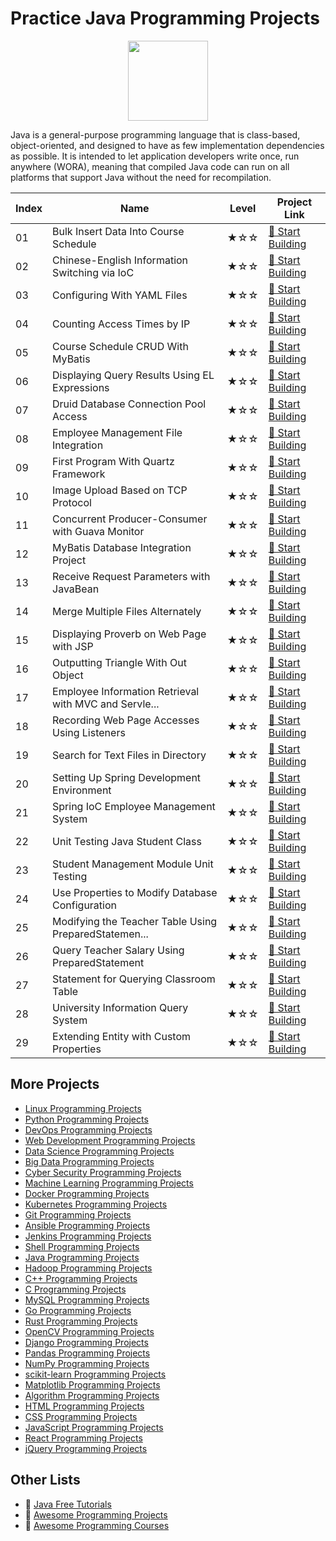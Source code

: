 # Practice Java Programming Projects

<div align="center">
<img width="128px" src="https://file.labex.io/path/vBtgM8cNsQFn.png">
</div>

Java is a general-purpose programming language that is class-based, object-oriented, and designed to have as few implementation dependencies as possible. It is intended to let application developers write once, run anywhere (WORA), meaning that compiled Java code can run on all platforms that support Java without the need for recompilation.

|   Index | Name                                                  | Level   | Project Link                                                                                             |
|---------|-------------------------------------------------------|---------|----------------------------------------------------------------------------------------------------------|
|      01 | Bulk Insert Data Into Course Schedule                 | ★☆☆     | [🚀 Start Building](https://labex.io/courses/project-bulk-insert-data-into-course-schedule)               |
|      02 | Chinese-English Information Switching via IoC         | ★☆☆     | [🚀 Start Building](https://labex.io/courses/project-chinese-english-information-switching-via-ioc)       |
|      03 | Configuring With YAML Files                           | ★☆☆     | [🚀 Start Building](https://labex.io/courses/project-configuring-with-yaml-files)                         |
|      04 | Counting Access Times by IP                           | ★☆☆     | [🚀 Start Building](https://labex.io/courses/project-counting-access-times-by-ip)                         |
|      05 | Course Schedule CRUD With MyBatis                     | ★☆☆     | [🚀 Start Building](https://labex.io/courses/project-course-schedule-crud-with-mybatis)                   |
|      06 | Displaying Query Results Using EL Expressions         | ★☆☆     | [🚀 Start Building](https://labex.io/courses/project-displaying-query-results-using-el-expressions)       |
|      07 | Druid Database Connection Pool Access                 | ★☆☆     | [🚀 Start Building](https://labex.io/courses/project-druid-database-connection-pool-access)               |
|      08 | Employee Management File Integration                  | ★☆☆     | [🚀 Start Building](https://labex.io/courses/project-employee-management-file-integration)                |
|      09 | First Program With Quartz Framework                   | ★☆☆     | [🚀 Start Building](https://labex.io/courses/project-first-program-with-quartz-framework)                 |
|      10 | Image Upload Based on TCP Protocol                    | ★☆☆     | [🚀 Start Building](https://labex.io/courses/project-image-upload-based-on-tcp-protocol)                  |
|      11 | Concurrent Producer-Consumer with Guava Monitor       | ★☆☆     | [🚀 Start Building](https://labex.io/courses/project-implement-thread-communication)                      |
|      12 | MyBatis Database Integration Project                  | ★☆☆     | [🚀 Start Building](https://labex.io/courses/project-input-parameter-practice)                            |
|      13 | Receive Request Parameters with JavaBean              | ★☆☆     | [🚀 Start Building](https://labex.io/courses/project-javabean-mutiple-parameters)                         |
|      14 | Merge Multiple Files Alternately                      | ★☆☆     | [🚀 Start Building](https://labex.io/courses/project-merge-multiple-files-alternately)                    |
|      15 | Displaying Proverb on Web Page with JSP               | ★☆☆     | [🚀 Start Building](https://labex.io/courses/project-output-a-quote)                                      |
|      16 | Outputting Triangle With Out Object                   | ★☆☆     | [🚀 Start Building](https://labex.io/courses/project-outputting-triangle-with-out-object)                 |
|      17 | Employee Information Retrieval with MVC and Servle... | ★☆☆     | [🚀 Start Building](https://labex.io/courses/project-query-employee-information)                          |
|      18 | Recording Web Page Accesses Using Listeners           | ★☆☆     | [🚀 Start Building](https://labex.io/courses/project-recording-web-page-accesses-using-listeners)         |
|      19 | Search for Text Files in Directory                    | ★☆☆     | [🚀 Start Building](https://labex.io/courses/project-search-for-text-files-in-directory)                  |
|      20 | Setting Up Spring Development Environment             | ★☆☆     | [🚀 Start Building](https://labex.io/courses/project-setting-up-spring-development-environment)           |
|      21 | Spring IoC Employee Management System                 | ★☆☆     | [🚀 Start Building](https://labex.io/courses/project-spring-ioc-employee-management-system)               |
|      22 | Unit Testing Java Student Class                       | ★☆☆     | [🚀 Start Building](https://labex.io/courses/project-student-class-test)                                  |
|      23 | Student Management Module Unit Testing                | ★☆☆     | [🚀 Start Building](https://labex.io/courses/project-student-management-module-unit-testing)              |
|      24 | Use Properties to Modify Database Configuration       | ★☆☆     | [🚀 Start Building](https://labex.io/courses/project-use-properties-to-modify-database-configuration)     |
|      25 | Modifying the Teacher Table Using PreparedStatemen... | ★☆☆     | [🚀 Start Building](https://labex.io/courses/project-modifying-the-teacher-table-using-preparedstatement) |
|      26 | Query Teacher Salary Using PreparedStatement          | ★☆☆     | [🚀 Start Building](https://labex.io/courses/project-query-teacher-salary-using-preparedstatement)        |
|      27 | Statement for Querying Classroom Table                | ★☆☆     | [🚀 Start Building](https://labex.io/courses/project-statement-for-querying-teacher-table)                |
|      28 | University Information Query System                   | ★☆☆     | [🚀 Start Building](https://labex.io/courses/project-university-information-query-system)                 |
|      29 | Extending Entity with Custom Properties               | ★☆☆     | [🚀 Start Building](https://labex.io/courses/project-custom-type-handler)                                 |

## More Projects

- [Linux Programming Projects](https://github.com/labex-labs/practice-linux-programming-projects)
- [Python Programming Projects](https://github.com/labex-labs/practice-python-programming-projects)
- [DevOps Programming Projects](https://github.com/labex-labs/practice-devops-programming-projects)
- [Web Development Programming Projects](https://github.com/labex-labs/practice-web-development-programming-projects)
- [Data Science Programming Projects](https://github.com/labex-labs/practice-data-science-programming-projects)
- [Big Data Programming Projects](https://github.com/labex-labs/practice-bigdata-programming-projects)
- [Cyber Security Programming Projects](https://github.com/labex-labs/practice-cysec-programming-projects)
- [Machine Learning Programming Projects](https://github.com/labex-labs/practice-ml-programming-projects)
- [Docker Programming Projects](https://github.com/labex-labs/practice-docker-programming-projects)
- [Kubernetes Programming Projects](https://github.com/labex-labs/practice-kubernetes-programming-projects)
- [Git Programming Projects](https://github.com/labex-labs/practice-git-programming-projects)
- [Ansible Programming Projects](https://github.com/labex-labs/practice-ansible-programming-projects)
- [Jenkins Programming Projects](https://github.com/labex-labs/practice-jenkins-programming-projects)
- [Shell Programming Projects](https://github.com/labex-labs/practice-shell-programming-projects)
- [Java Programming Projects](https://github.com/labex-labs/practice-java-programming-projects)
- [Hadoop Programming Projects](https://github.com/labex-labs/practice-hadoop-programming-projects)
- [C++ Programming Projects](https://github.com/labex-labs/practice-cpp-programming-projects)
- [C Programming Projects](https://github.com/labex-labs/practice-c-programming-projects)
- [MySQL Programming Projects](https://github.com/labex-labs/practice-mysql-programming-projects)
- [Go Programming Projects](https://github.com/labex-labs/practice-go-programming-projects)
- [Rust Programming Projects](https://github.com/labex-labs/practice-rust-programming-projects)
- [OpenCV Programming Projects](https://github.com/labex-labs/practice-opencv-programming-projects)
- [Django Programming Projects](https://github.com/labex-labs/practice-django-programming-projects)
- [Pandas Programming Projects](https://github.com/labex-labs/practice-pandas-programming-projects)
- [NumPy Programming Projects](https://github.com/labex-labs/practice-numpy-programming-projects)
- [scikit-learn Programming Projects](https://github.com/labex-labs/practice-sklearn-programming-projects)
- [Matplotlib Programming Projects](https://github.com/labex-labs/practice-matplotlib-programming-projects)
- [Algorithm Programming Projects](https://github.com/labex-labs/practice-algorithm-programming-projects)
- [HTML Programming Projects](https://github.com/labex-labs/practice-html-programming-projects)
- [CSS Programming Projects](https://github.com/labex-labs/practice-css-programming-projects)
- [JavaScript Programming Projects](https://github.com/labex-labs/practice-javascript-programming-projects)
- [React Programming Projects](https://github.com/labex-labs/practice-react-programming-projects)
- [jQuery Programming Projects](https://github.com/labex-labs/practice-jquery-programming-projects)


## Other Lists

- 🔗 [Java Free Tutorials](https://github.com/labex-labs/java-free-tutorials)
- 🔗 [Awesome Programming Projects](https://github.com/labex-labs/awesome-programming-projects)
- 🔗 [Awesome Programming Courses](https://github.com/labex-labs/awesome-programming-courses)


